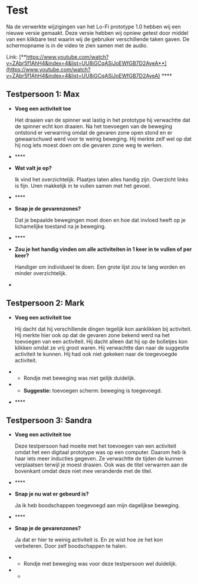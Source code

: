# Test

Na de verwerkte wijzigingen van het Lo-Fi prototype 1.0 hebben wij een nieuwe versie gemaakt. Deze versie hebben wij opniew getest door middel van een klikbare test waarin wij de gebruiker verschillende taken gaven. De schermopname is in de video te zien samen met de audio.

Link: [**https://www.youtube.com/watch?v=ZAbr5f1AhH4&index=4&list=UU8iGCqASjJoEWfGB7D2AyeA**](https://www.youtube.com/watch?v=ZAbr5f1AhH4&index=4&list=UU8iGCqASjJoEWfGB7D2AyeA) ****

## Testpersoon 1: Max

* **Voeg een activiteit toe**

  Het draaien van de spinner wat lastig in het prototype hij verwachtte dat de spinner echt kon draaien. Na het toevoegen van de beweging ontstond er verwarring omdat de gevaren zone open stond en er gewaarschuwd werd voor te weinig beweging. Hij merkte zelf wel op dat hij nog iets moest doen om die gevaren zone weg te werken. 

* \*\*\*\*
* **Wat valt je op?**

  Ik vind het overzichtelijk. Plaatjes laten alles handig zijn. Overzicht links is fijn. Uren makkelijk in te vullen samen met het gevoel.

* \*\*\*\*
* **Snap je de gevarenzones?**

  Dat je bepaalde bewegingen moet doen en hoe dat invloed heeft op je lichamelijke toestand na je beweging.

* \*\*\*\*
* **Zou je het handig vinden om alle activiteiten in 1 keer in te vullen of per keer?**

  Handiger om individueel te doen. Een grote lijst zou te lang worden en minder overzichtelijk.

* 
## Testpersoon 2: Mark 

* **Voeg een activiteit toe**

  Hij dacht dat hij verschillende dingen tegelijk kon aanklikken bij activiteit. Hij merkte hier ook op dat de gevaren zone bekend werd na het toevoegen van een activiteit. Hij dacht alleen dat hij op de bolletjes kon klikken omdat ze vrij groot waren. Hij verwachtte dan naar de suggestie activiteit te kunnen. Hij had ook niet gekeken naar de toegevoegde activiteit. 

* * Rondje met beweging was niet gelijk duidelijk.
* * **Suggestie:** toevoegen scherm: beweging is toegevoegd.
* \*\*\*\*

## Testpersoon 3: Sandra

* **Voeg een activiteit toe**

  Deze testpersoon had moeite met het toevoegen van een activiteit omdat het een digitaal prototype was op een computer. Daarom heb ik haar iets meer inducties gegeven. Ze verwachtte de tijden de kunnen verplaatsen terwijl je moest draaien. Ook was de titel verwarren aan de bovenkant omdat deze niet mee veranderde met de titel.

* \*\*\*\*
* **Snap je nu wat er gebeurd is?**

  Ja ik heb boodschappen toegevoegd aan mijn dagelijkse beweging.

* \*\*\*\*
* **Snap je de gevarenzones?**

  Ja dat er hier te weinig activiteit is. En ze wist hoe ze het kon verbeteren. Door zelf boodschappen te halen. 

* * Rondje met beweging was voor deze testpersoon wel duidelijk.
* * 
